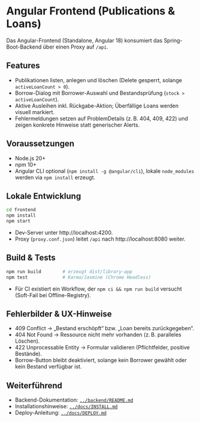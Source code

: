 # Angular Frontend (Publications & Loans)

Das Angular-Frontend (Standalone, Angular 18) konsumiert das Spring-Boot-Backend über einen Proxy auf `/api`.

## Features
- Publikationen listen, anlegen und löschen (Delete gesperrt, solange `activeLoanCount > 0`).
- Borrow-Dialog mit Borrower-Auswahl und Bestandsprüfung (`stock > activeLoanCount`).
- Aktive Ausleihen inkl. Rückgabe-Aktion; Überfällige Loans werden visuell markiert.
- Fehlermeldungen setzen auf ProblemDetails (z. B. 404, 409, 422) und zeigen konkrete Hinweise statt generischer Alerts.

## Voraussetzungen
- Node.js 20+
- npm 10+
- Angular CLI optional (`npm install -g @angular/cli`), lokale `node_modules` werden via `npm install` erzeugt.

## Lokale Entwicklung
```bash
cd frontend
npm install
npm start
```
- Dev-Server unter http://localhost:4200.
- Proxy (`proxy.conf.json`) leitet `/api` nach http://localhost:8080 weiter.

## Build & Tests
```bash
npm run build        # erzeugt dist/library-app
npm test             # Karma/Jasmine (Chrome Headless)
```
- Für CI existiert ein Workflow, der `npm ci && npm run build` versucht (Soft-Fail bei Offline-Registry).

## Fehlerbilder & UX-Hinweise
- 409 Conflict → „Bestand erschöpft“ bzw. „Loan bereits zurückgegeben“.
- 404 Not Found → Ressource nicht mehr vorhanden (z. B. paralleles Löschen).
- 422 Unprocessable Entity → Formular validieren (Pflichtfelder, positive Bestände).
- Borrow-Button bleibt deaktiviert, solange kein Borrower gewählt oder kein Bestand verfügbar ist.

## Weiterführend
- Backend-Dokumentation: [`../backend/README.md`](../backend/README.md)
- Installationshinweise: [`../docs/INSTALL.md`](../docs/INSTALL.md)
- Deploy-Anleitung: [`../docs/DEPLOY.md`](../docs/DEPLOY.md)
